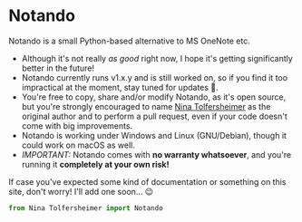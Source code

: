 # Notando
Notando is a small Python-based alternative to MS OneNote etc.
- Although it's not really _as good_ right now, I hope it's getting significantly better in the future!
- Notando currently runs v1.x.y and is still worked on, so if you find it too impractical at the moment, stay tuned for updates 🙂.
- You're free to copy, share and/or modify Notando, as it's open source, but you're strongly encouraged to name [Nina Tolfersheimer](https://github.com/NinaTolfersheimer) as the original author and to perform a pull request, even if your code doesn't come with big improvements.
- Notando is working under Windows and Linux (GNU/Debian), though it could work on macOS as well.
- _IMPORTANT:_ Notando comes with **no warranty whatsoever**, and you're running it **completely at your own risk!**

If case you've expected some kind of documentation or something on this site, don't worry! I'll add one soon... :wink:


```Python
from Nina Tolfersheimer import Notando
```
